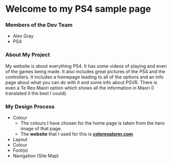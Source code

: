 # Welcome to my PS4 sample page

### Members of the Dev Team
- Alex Gray
- PS4

### About My Project

My website is about everything PS4.
It has some videos of playing and even of the games being made. 
It also includes great pictures of the PS4 and the controllers.
It includes a homepage leading to all of the options and an info page about what you can do with it and some info about PSVR.
There is even a Te Reo Maori option which shows all the information in Maori (I translated it the best I could).

### My Design Process

- Colour
  * The colours I have chosen for the home page is taken from the hero image of that page.
  * The **website** that I used for this is [**colorexplorer.com**](http://www.colorexplorer.com/imageimport.aspx)
- Layout
- Colour
- Font(s)
- Navigation (Site Map)
